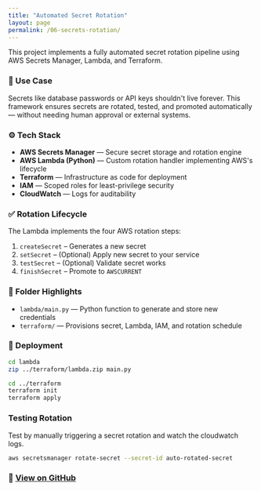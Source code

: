 ```yaml
---
title: "Automated Secret Rotation"
layout: page
permalink: /06-secrets-rotation/
---
```


This project implements a fully automated secret rotation pipeline using AWS Secrets Manager, Lambda, and Terraform.

### 🔐 Use Case

Secrets like database passwords or API keys shouldn't live forever. This framework ensures secrets are rotated, tested, and promoted automatically — without needing human approval or external systems.

### ⚙️ Tech Stack

- **AWS Secrets Manager** — Secure secret storage and rotation engine  
- **AWS Lambda (Python)** — Custom rotation handler implementing AWS's lifecycle  
- **Terraform** — Infrastructure as code for deployment  
- **IAM** — Scoped roles for least-privilege security  
- **CloudWatch** — Logs for auditability  

### ✅ Rotation Lifecycle

The Lambda implements the four AWS rotation steps:

1. `createSecret` – Generates a new secret
2. `setSecret` – (Optional) Apply new secret to your service
3. `testSecret` – (Optional) Validate secret works
4. `finishSecret` – Promote to `AWSCURRENT`

### 📂 Folder Highlights

- `lambda/main.py` — Python function to generate and store new credentials  
- `terraform/` — Provisions secret, Lambda, IAM, and rotation schedule  

### 🚀 Deployment

```bash
cd lambda
zip ../terraform/lambda.zip main.py

cd ../terraform
terraform init
terraform apply
```

### Testing Rotation

Test by manually triggering a secret rotation and watch the cloudwatch logs.

```bash
aws secretsmanager rotate-secret --secret-id auto-rotated-secret
```

### 🔗 [View on GitHub](https://github.com/tedens/devops-portfolio/tree/main/06-secrets-rotation)
